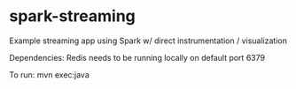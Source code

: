 # spark-streaming
Example streaming app using Spark w/ direct instrumentation / visualization

Dependencies:
Redis needs to be running locally on default port 6379

To run:
mvn exec:java
